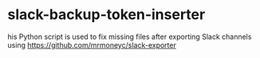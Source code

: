 # slack-backup-token-inserter
his Python script is used to fix missing files after exporting Slack channels using https://github.com/mrmoneyc/slack-exporter
